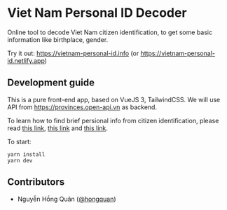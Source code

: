 # Viet Nam Personal ID Decoder


Online tool to decode Viet Nam citizen identification, to get some basic information like birthplace, gender.

Try it out: https://vietnam-personal-id.info (or https://vietnam-personal-id.netlify.app)


## Development guide

This is a pure front-end app, based on VueJS 3, TailwindCSS. We will use API from https://provinces.open-api.vn as backend.

To learn how to find brief persional info from citizen identification, please read [this link](https://laodong.vn/xa-hoi/ho-chieu-pho-thong-viet-nam-moi-thong-tin-ve-noi-sinh-hien-thi-o-dau-1074094.ldo), [this link](https://luathanhchinh.vn/so-dinh-danh-ca-nhan-la-gi/) and [this link](https://tulieuvankien.dangcongsan.vn/he-thong-van-ban/van-ban-quy-pham-phap-luat/thong-tu-so-072016tt-bca-ngay-01022016-cua-bo-cong-an-quy-dinh-chi-tiet-mot-so-dieu-cua-luat-can-cuoc-cong-dan-va-nghi-1527).

To start:

```console
yarn install
yarn dev
```

## Contributors

- Nguyễn Hồng Quân ([@hongquan](https://github.com/hongquan))
